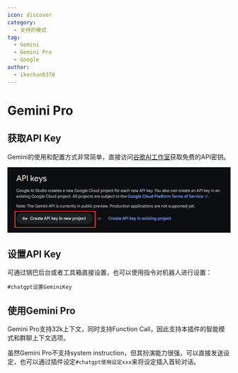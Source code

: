 ```yaml
---
icon: discover
category:
  - 支持的模式
tag:
  - Gemini
  - Gemini Pro
  - Google
author:
  - ikechan8370
---
```


# Gemini Pro

## 获取API Key

Gemini的使用和配置方式非常简单，直接访问[谷歌AI工作室](https://makersuite.google.com/app/apikey)获取免费的API密钥。

![img.png](../../guide/image/gemini-apikey.png)

## 设置API Key

可通过锅巴后台或者工具箱直接设置，也可以使用指令对机器人进行设置：

```agsl
#chatgpt设置GeminiKey
```

## 使用Gemini Pro
Gemini Pro支持32k上下文，同时支持Function Call，因此支持本插件的智能模式和群聊上下文选项。

虽然Gemini Pro不支持system instruction，但其扮演能力很强，可以直接发送设定，也可以通过插件设定`#chatgpt使用设定xxx`来将设定插入首轮对话。

